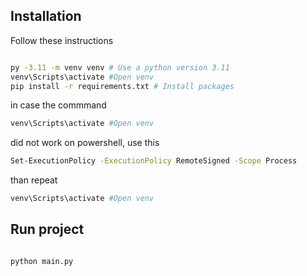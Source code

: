 ## Installation
Follow these instructions
 
```bash

py -3.11 -m venv venv # Use a python version 3.11
venv\Scripts\activate #Open venv
pip install -r requirements.txt # Install packages

```
in case the commmand 
```bash
venv\Scripts\activate #Open venv
```
did not work on powershell, use this
```bash
Set-ExecutionPolicy -ExecutionPolicy RemoteSigned -Scope Process
```
than repeat
```bash
venv\Scripts\activate #Open venv
```

## Run project

```bash

python main.py

```
